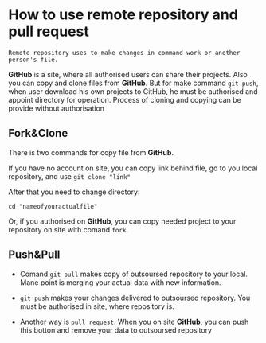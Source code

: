 # **How to use remote repository and pull request**
    Remote repository uses to make changes in command work or another person's file. 

**GitHub** is a site, where all authorised users can share their projects. Also you can copy and clone files from **GitHub**. But for make command `git push`, when user download his own projects to GitHub, he must be authorised and appoint directory for operation. Process of cloning and copying can be provide without authorisation

## Fork&Clone

There is two commands for copy file from **GitHub**. 

If you have no account on site, you can copy link behind file, go to you local repository, and use `git clone "link"`

After that you need to change directory:
           
    cd "nameofyouractualfile" 
Or, if you authorised on **GitHub**, you can copy needed project to your repository on site with comand `fork`.

## Push&Pull
+ Comand `git pull` makes copy of outsoursed repository to your local. Mane point is merging your actual data with new information. 

+ `git push` makes your changes delivered to outsoursed repository. You must be authorised in site, where repository is.

+ Another way is `pull request`. When you on site **GitHub**, you can push this botton and remove your data to outsoursed repository